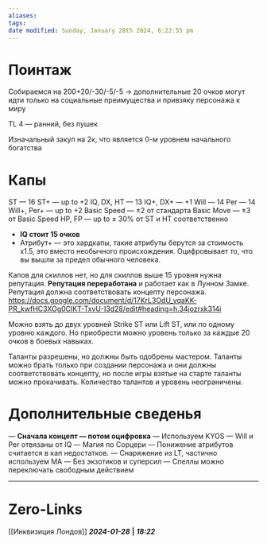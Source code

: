```yaml
---
aliases: 
tags: 
date modified: Sunday, January 28th 2024, 6:22:55 pm
---
```

# Поинтаж
Собираемся на 200+20/-30/-5/-5 → дополнительные 20 очков могут идти только на социальные преимущества и привзяку персонажа к миру

TL 4 — ранний, без пушек

Изначальный закуп на 2к, что является 0-м уровнем начального богатства 

# Капы
ST — 16
ST+ — up to +2
IQ, DX, HT — 13
IQ+, DX+ — +1
Will — 14
Per — 14
Will+, Per+ — up to +2
Basic Speed — ±2 от стандарта
Basic Move — ±3 от Basic Speed
HP, FP — up to ± 30% от ST и HT соответственно
- **IQ стоит 15 очков**
- Атрибут+ — это хардкапы, такие атрибуты берутся за стоимость х1.5, это вместо необычного происхождения. Оцифровывает то, что вы вышли за предел обычного человека. 

Капов для скиллов нет, но для скиллов выше 15 уровня нужна репутация. **Репутация переработана** и работает как в Лунном Замке. Репутация должна соответствовать концепту персонажа.
https://docs.google.com/document/d/17KrL3OdU_yqaKK-PR_kwfHC3XOg0CIKT-TxvU-I3d28/edit#heading=h.34jozrxk314i

Можно взять до двух уровней Strike ST или Lift ST, или по одному уровню каждого. Но приобрести можно уровень только за каждые 20 очков в боевых навыках.

Таланты разрешены, но должны быть одобрены мастером. Таланты можно брать только при создании персонажа и они должны соответствовать концепту, но после игры взятые на старте таланты можно прокачивать. Количество талантов и уровень неограничены.

# Дополнительные сведенья
— **Сначала концепт — потом оцифровка**
— Используем KYOS
— Will и Per отвязаны от IQ 
— Магия по Сорцери 
— Понижение атрибутов считается в кап недостатков.
— Снаряжение из LT, частично используем MA
— Без экзотиков и суперсил
— Спеллы можно переключать свободным действием

___
# Zero-Links
[[Инквизиция Лондов]]
***2024-01-28*** **|** ***18:22***